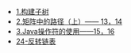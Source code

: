 + [1.构建子树](构建子树.md)
+ [2.矩阵中的路径（上）—— 13，14](矩阵路径.md)
+ [3.Java操作符的使用——15，16](Java操作符的使用.md)
+ [24-反转链表](24-反转链表.md)